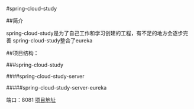 
#spring-cloud-study

##简介

spring-cloud-study是为了自己工作和学习创建的工程，有不足的地方会逐步完善
spring-cloud-study整合了eureka

##项目结构：

###spring-cloud-study

####spring-cloud-study-server

#####spring-cloud-study-server-eureka

端口：8081
[项目地址](https://github.com/donglejun/spring-cloud-study/tree/master/spring-cloud-study-server/spring-cloud-study-server-eureka)